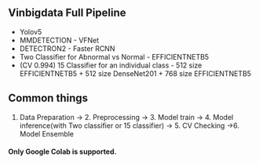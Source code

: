## Vinbigdata Full Pipeline
* Yolov5 
* MMDETECTION - VFNet
* DETECTRON2 - Faster RCNN
* Two Classifier for Abnormal vs Normal - EFFICIENTNETB5
* (CV 0.994) 15 Classifier for an individual class - 512 size EFFICIENTNETB5 + 512 size DenseNet201 + 768 size EFFICIENTNETB5
## Common things

1. Data Preparation -> 2. Preprocessing -> 3. Model train -> 4. Model inference(with Two classifier or 15 classifier) 
-> 5. CV Checking ->6. Model Ensemble

#### Only Google Colab is supported.
